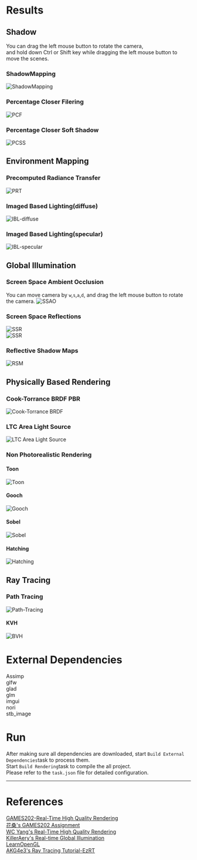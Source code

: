 # Results

## Shadow
You can drag the left mouse button to rotate the camera,   
and hold down Ctrl or Shift key while dragging the left mouse button to move the scenes.  

### ShadowMapping
![ShadowMapping](./assets/results/SM.png)

### Percentage Closer Filering
![PCF](./assets/results/PCF.png)

### Percentage Closer Soft Shadow
![PCSS](./assets/results/PCSS.png)  

## Environment Mapping

### Precomputed Radiance Transfer
![PRT](./assets/results/PRT.png)

### Imaged Based Lighting(diffuse)
![IBL-diffuse](./assets/results/IBL-diffuse.gif)

### Imaged Based Lighting(specular)
![IBL-specular](./assets/results/IBL-specular.gif)

## Global Illumination

### Screen Space Ambient Occlusion 
You can move camera by `w`,`s`,`a`,`d`,
and drag the left mouse button to rotate the camera.
![SSAO](./assets/results/SSAO.png)

### Screen Space Reflections
![SSR](./assets/results/SSR1.png)  
![SSR](./assets/results/SSR2.png)  

### Reflective Shadow Maps 
![RSM](./assets/results/RSM.png)  

## Physically Based Rendering

### Cook-Torrance BRDF PBR
![Cook-Torrance BRDF](./assets/results/Cook-Torrance%20BRDF.gif)

### LTC Area Light Source
![LTC Area Light Source](./assets/results/ltc-area_light.png)

### Non Photorealistic Rendering
#### Toon
![Toon](./assets/results/toon-style.gif)  
#### Gooch
![Gooch](./assets/results/gooch-style.gif)  
#### Sobel
![Sobel](./assets/results/sobel.gif)  
#### Hatching
![Hatching](./assets/results/hatching.gif)  

## Ray Tracing
### Path Tracing
![Path-Tracing](./assets/results/path_tracing.png)  
#### KVH 
![BVH](./assets/results/BVH.png)  

# External Dependencies
Assimp  
glfw  
glad  
glm  
imgui  
nori  
stb_image

# Run
After making sure all dependencies are downloaded, start `Build External Dependencies`task to process them.  
Start `Build Rendering`task to compile the all project.  
Please refer to the `task.json` file for detailed configuration.

---
# References
[GAMES202-Real-Time High Quality Rendering](https://sites.cs.ucsb.edu/~lingqi/teaching/games202.html)  
[花桑's GAMES202 Assignment](https://www.zhihu.com/column/c_1591546501603545090)  
[WC Yang's Real-Time High Quality Rendering](https://yangwc.com/)   
[KillerAery's Real-time Global Illumination](https://www.cnblogs.com/KillerAery/collections/3076)  
[LearnOpenGL](https://learnopengl.com/)  
[AKG4e3's Ray Tracing Tutorial-EzRT](https://github.com/AKGWSB/EzRT?tab=readme-ov-file#part-3-opengl-ray-tracing)  
